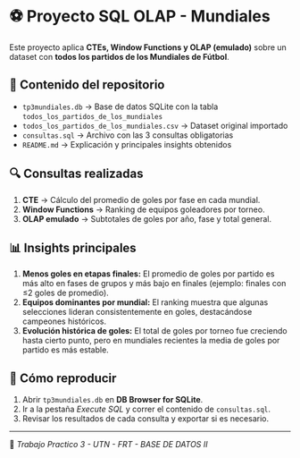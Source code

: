 # ⚽ Proyecto SQL OLAP - Mundiales

Este proyecto aplica **CTEs, Window Functions y OLAP (emulado)** sobre un dataset con **todos los partidos de los Mundiales de Fútbol**.

## 📂 Contenido del repositorio
- `tp3mundiales.db` → Base de datos SQLite con la tabla `todos_los_partidos_de_los_mundiales`
- `todos_los_partidos_de_los_mundiales.csv` → Dataset original importado
- `consultas.sql` → Archivo con las 3 consultas obligatorias
- `README.md` → Explicación y principales insights obtenidos

## 🔍 Consultas realizadas
1. **CTE** → Cálculo del promedio de goles por fase en cada mundial.
2. **Window Functions** → Ranking de equipos goleadores por torneo.
3. **OLAP emulado** → Subtotales de goles por año, fase y total general.

## 📊 Insights principales
1. **Menos goles en etapas finales:** El promedio de goles por partido es más alto en fases de grupos y más bajo en finales (ejemplo: finales con ≤2 goles de promedio).  
2. **Equipos dominantes por mundial:** El ranking muestra que algunas selecciones lideran consistentemente en goles, destacándose campeones históricos.  
3. **Evolución histórica de goles:** El total de goles por torneo fue creciendo hasta cierto punto, pero en mundiales recientes la media de goles por partido es más estable.

## 🚀 Cómo reproducir
1. Abrir `tp3mundiales.db` en **DB Browser for SQLite**.  
2. Ir a la pestaña *Execute SQL* y correr el contenido de `consultas.sql`.  
3. Revisar los resultados de cada consulta y exportar si es necesario.  

---
📅 *Trabajo Practico 3 - UTN - FRT - BASE DE DATOS II*
